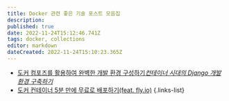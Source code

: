 ```yaml
---
title: Docker 관련 좋은 기술 포스트 모음집
description: 
published: true
date: 2022-11-24T15:12:46.741Z
tags: docker, collections
editor: markdown
dateCreated: 2022-11-24T15:10:23.365Z
---
```


- [도커 컴포즈를 활용하여 완벽한 개발 환경 구성하기*컨테이너 시대의 Django 개발환경 구축하기*](https://www.44bits.io/ko/post/almost-perfect-development-environment-with-docker-and-docker-compose)
- [도커 컨테이너 5분 만에 무료로 배포하기(feat. fly.io)](https://www.44bits.io/ko/post/docker-container-deploy-in-5-minitues-with-fly-io)
{.links-list}